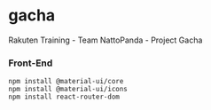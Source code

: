 # gacha
Rakuten Training - Team NattoPanda - Project Gacha
### Front-End

```
npm install @material-ui/core 
npm install @material-ui/icons
npm install react-router-dom

```
